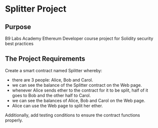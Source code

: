 # Splitter Project

## Purpose
B9 Labs Academy Ethereum Developer course project for Solidity security best practices

## The Project Requirements

Create a smart contract named Splitter whereby:

- there are 3 people: Alice, Bob and Carol.
- we can see the balance of the Splitter contract on the Web page.
- whenever Alice sends ether to the contract for it to be split, half of it goes to Bob and the other half to Carol.
- we can see the balances of Alice, Bob and Carol on the Web page.
- Alice can use the Web page to split her ether.

Additionally, add testing conditions to ensure the contract functions properly.

